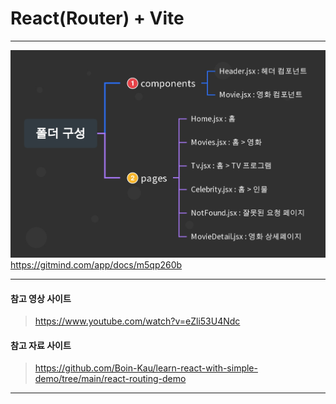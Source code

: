 # React(Router) + Vite

---

![Alt text](react-router.jpg)
https://gitmind.com/app/docs/m5qp260b

---

#### 참고 영상 사이트

> https://www.youtube.com/watch?v=eZli53U4Ndc

#### 참고 자료 사이트

> https://github.com/Boin-Kau/learn-react-with-simple-demo/tree/main/react-routing-demo

---
